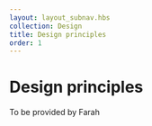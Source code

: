 ```yaml
---
layout: layout_subnav.hbs
collection: Design
title: Design principles
order: 1
---
```


# Design principles

To be provided by Farah
